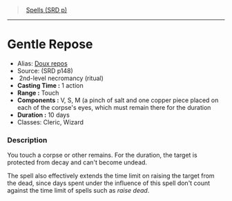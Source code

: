 ﻿> [Spells (SRD p)](srd_spells.md)

---

# Gentle Repose

- Alias: [Doux repos](hd_spells_doux_repos.md)
- Source: (SRD p148)
-  2nd-level necromancy (ritual)
- **Casting Time :** 1 action
- **Range :** Touch
- **Components :** V, S, M (a pinch of salt and one copper piece placed on each of the corpse's eyes, which must remain there for the duration
- **Duration :** 10 days
- Classes: Cleric, Wizard

### Description

You touch a corpse or other remains. For the duration, the target is protected from decay and can't become undead.

The spell also effectively extends the time limit on raising the target from the dead, since days spent under the influence of this spell don't count against the time limit of spells such as _raise dead_.

